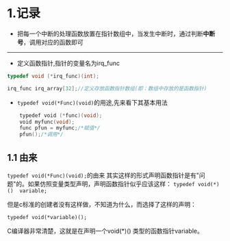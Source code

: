# 1.记录
- 把每一个中断的处理函数放置在指针数组中，当发生中断时，通过判断**中断号**，调用对应的函数即可

---

- 定义函数指针,指针的变量名为irq_func
```c
typedef void (*irq_func)(int);

irq_func irq_array[32];//定义存放函数指针数组(即：数组中存放的是函数指针)
```


- `typedef void(*Func)(void)`的用途,先来看下其基本用法

```c
	typedef void (*func)(void);  
	void myfunc(void);  
	func pfun = myfunc;/*赋值*/  
	pfun();/*调用*/  
```

## 1.1 由来
`typedef void(*Func)(void);`的由来
其实这样的形式声明函数指针是有"问题"的。如果仿照变量类型声明，声明函数指针似乎应该这样：
`typedef void(*)()  variable;`

但是c标准的创建者没有这样做，不知道为什么，而选择了这样的声明：

`typedef void(*variable)();`

C编译器非常清楚，这就是在声明一个void(*)() 类型的函数指针variable。
